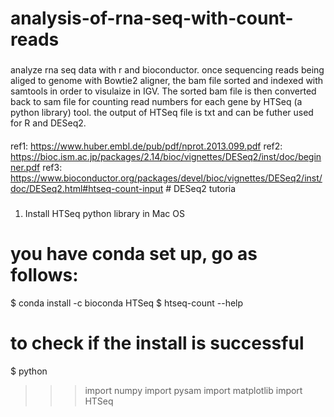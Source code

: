 # analysis-of-rna-seq-with-count-reads
###
analyze rna seq data with r and bioconductor. once sequencing reads being aliged to genome with Bowtie2 aligner, the bam file
sorted and indexed with samtools in order to visulaize in IGV. The sorted bam file is then converted back to sam file for counting 
read numbers for each gene by HTSeq (a python library) tool. the output of HTSeq file is txt and can be futher used for R and DESeq2.
####
ref1: https://www.huber.embl.de/pub/pdf/nprot.2013.099.pdf 
ref2: https://bioc.ism.ac.jp/packages/2.14/bioc/vignettes/DESeq2/inst/doc/beginner.pdf
ref3: https://www.bioconductor.org/packages/devel/bioc/vignettes/DESeq2/inst/doc/DESeq2.html#htseq-count-input # DESeq2 tutoria
###
1. Install HTSeq python library in Mac OS
# you have conda set up, go as follows:
$ conda install -c bioconda HTSeq
$ htseq-count --help
# to check if the install is successful
$ python
>>> import numpy
>>> import pysam
>>> import matplotlib
>>> import HTSeq
